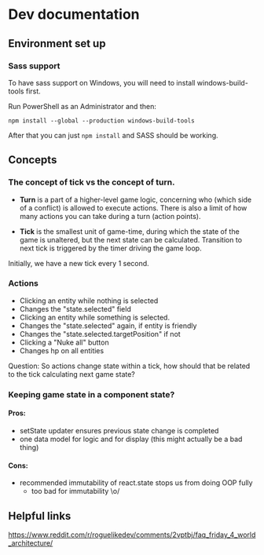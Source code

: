 # Dev documentation

## Environment set up

### Sass support

To have sass support on Windows, you will need to install windows-build-tools first.

Run PowerShell as an Administrator and then:

`npm install --global --production windows-build-tools`

After that you can just `npm install` and SASS should be working.

## Concepts

### The concept of **tick** vs the concept of **turn**.

- **Turn** is a part of a higher-level game logic, concerning who (which side of a conflict) is allowed to execute actions. There is also a limit of how many actions you can take during a turn (action points).

- **Tick** is the smallest unit of game-time, during which the state of the game is unaltered, but the next state can be calculated.
  Transition to next tick is triggered by the timer driving the game loop.

Initially, we have a new tick every 1 second.

### Actions

- Clicking an entity while nothing is selected
- Changes the "state.selected" field
- Clicking an entity while something is selected.
- Changes the "state.selected" again, if entity is friendly
- Changes the "state.selected.targetPosition" if not
- Clicking a "Nuke all" button
- Changes hp on all entities

Question: So actions change state within a tick, how should that be related to the tick calculating next game state?

### Keeping game state in a component state?

#### Pros:

- setState updater ensures previous state change is completed
- one data model for logic and for display (this might actually be a bad thing)

#### Cons:

- recommended immutability of react.state stops us from doing OOP fully
  - too bad for immutability \o/
  
## Helpful links
https://www.reddit.com/r/roguelikedev/comments/2vptbj/faq_friday_4_world_architecture/



